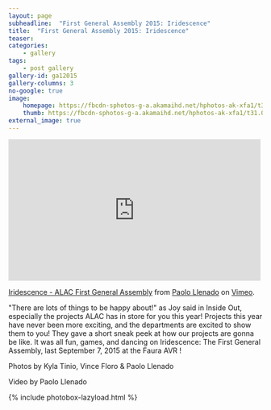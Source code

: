 ```yaml
---
layout: page
subheadline:  "First General Assembly 2015: Iridescence"
title:  "First General Assembly 2015: Iridescence"
teaser: 
categories:
    - gallery
tags:
    - post gallery
gallery-id: ga12015
gallery-columns: 3
no-google: true
image:
    homepage: https://fbcdn-sphotos-g-a.akamaihd.net/hphotos-ak-xfa1/t31.0-8/12034182_937629319608441_278474230406474611_o.jpg
    thumb: https://fbcdn-sphotos-g-a.akamaihd.net/hphotos-ak-xfa1/t31.0-8/12034182_937629319608441_278474230406474611_o.jpg
external_image: true
---
```


<iframe src="https://player.vimeo.com/video/138761986" width="500" height="281" frameborder="0" webkitallowfullscreen mozallowfullscreen allowfullscreen></iframe>
<p><a href="https://vimeo.com/138761986">Iridescence - ALAC First General Assembly</a> from <a href="https://vimeo.com/user25815308">Paolo Llenado</a> on <a href="https://vimeo.com">Vimeo</a>.</p>

"There are lots of things to be happy about!" as Joy said in Inside Out, especially the projects ALAC has in store for you this year! Projects this year have never been more exciting, and the departments are excited to show them to you! They gave a short sneak peek at how our projects are gonna be like. It was all fun, games, and dancing on Iridescence: The First General Assembly, last September 7, 2015 at the Faura AVR ! 

Photos by Kyla Tinio, Vince Floro & Paolo Llenado

Video by Paolo Llenado

{% include photobox-lazyload.html %}

